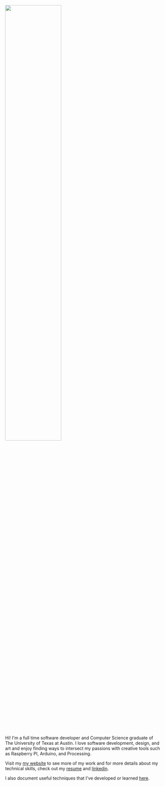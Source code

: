 <img src="https://imgur.com/fhzUgay.jpg" width=60% />

Hi! I'm a full time software developer and Computer Science graduate of The University of Texas at Austin. I love software development, design, and art and enjoy finding ways to intersect my passions with creative tools such as Raspberry PI, Arduino, and Processing. 

Visit my [my website](https://abhi.work) to see more of my work and for more details about my technical skills, check out my [resume](https://abhi.work/731714f3836106dcb30799300f82f702.pdf) and [linkedin](https://www.linkedin.com/in/abhivelaga/).

I also document useful techniques that I've developed or learned [here](https://github.com/avelaga?tab=repositories&q=demo&type=&language=&sort=).
